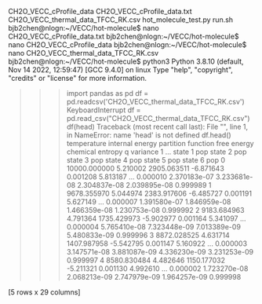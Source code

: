 CH2O_VECC_cProfile_data  CH2O_VECC_cProfile_data.txt  CH2O_VECC_thermal_data_TFCC_RK.csv  hot_molecule_test.py	run.sh
bjb2chen@nlogn:~/VECC/hot-molecule$ nano CH2O_VECC_cProfile_data.txt
bjb2chen@nlogn:~/VECC/hot-molecule$ nano CH2O_VECC_cProfile_data
bjb2chen@nlogn:~/VECC/hot-molecule$ nano CH2O_VECC_thermal_data_TFCC_RK.csv
bjb2chen@nlogn:~/VECC/hot-molecule$ python3
Python 3.8.10 (default, Nov 14 2022, 12:59:47) 
[GCC 9.4.0] on linux
Type "help", "copyright", "credits" or "license" for more information.
>>> import pandas as pd
>>> df = pd.readcsv('CH2O_VECC_thermal_data_TFCC_RK.csv')
KeyboardInterrupt
>>> df = pd.read_csv("CH2O_VECC_thermal_data_TFCC_RK.csv")
>>> df(head)
Traceback (most recent call last):
  File "<stdin>", line 1, in <module>
NameError: name 'head' is not defined
>>> df.head()
    temperature  internal energy  partition function  free energy  chemical entropy  q variance 1  ...  state 1 pop   state 2 pop   state 3 pop   state 4 pop   state 5 pop  state 6 pop
0  10000.000000         5.210002         2905.063511    -6.871643          0.001208      5.813187  ...     0.000010  2.370183e-07  3.233681e-08  2.304837e-08  2.039895e-08     0.999989
1   9678.355970         5.044974         2383.917606    -6.485727          0.001191      5.627149  ...     0.000007  1.391580e-07  1.846959e-08  1.466359e-08  1.230753e-08     0.999992
2   9183.684963         4.791364         1735.429973    -5.902977          0.001164      5.341097  ...     0.000004  5.765410e-08  7.323448e-09  7.013389e-09  5.480833e-09     0.999996
3   8872.028525         4.631714         1407.987958    -5.542795          0.001147      5.160922  ...     0.000003  3.147571e-08  3.881087e-09  4.336230e-09  3.231253e-09     0.999997
4   8580.830484         4.482646         1150.177032    -5.211321          0.001130      4.992610  ...     0.000002  1.723270e-08  2.068213e-09  2.747979e-09  1.964257e-09     0.999998

[5 rows x 29 columns]
